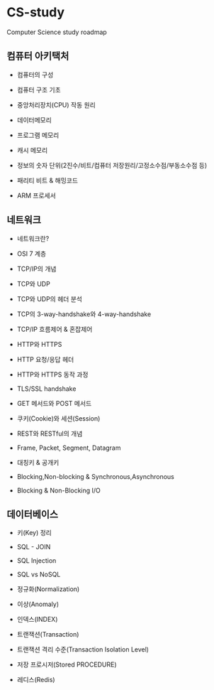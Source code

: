 # CS-study
Computer Science study roadmap

## 컴퓨터 아키택처
- 컴퓨터의 구성
- 컴퓨터 구조 기초
- 중앙처리장치(CPU) 작동 원리

- 데이터메모리
- 프로그램 메모리
- 캐시 메모리
- 정보의 숫자 단위(2진수/비트/컴퓨터 저장원리/고정소수점/부동소수점 등)

- 패리티 비트 & 해밍코드
- ARM 프로세서

## 네트워크
- 네트워크란?
- OSI 7 계층
  
- TCP/IP의 개념
- TCP와 UDP
- TCP와 UDP의 헤더 분석
- TCP의 3-way-handshake와 4-way-handshake
- TCP/IP 흐름제어 & 혼잡제어

- HTTP와 HTTPS
- HTTP 요청/응답 헤더
- HTTP와 HTTPS 동작 과정
- TLS/SSL handshake
  
- GET 메서드와 POST 메서드
- 쿠키(Cookie)와 세션(Session)
- REST와 RESTful의 개념

- Frame, Packet, Segment, Datagram
- 대칭키 & 공개키

- Blocking,Non-blocking & Synchronous,Asynchronous
- Blocking & Non-Blocking I/O


## 데이터베이스
- 키(Key) 정리
- SQL - JOIN
- SQL Injection

- SQL vs NoSQL
- 정규화(Normalization)
- 이상(Anomaly)
- 인덱스(INDEX)

- 트랜잭션(Transaction)
- 트랜잭션 격리 수준(Transaction Isolation Level)
- 저장 프로시저(Stored PROCEDURE)
- 레디스(Redis)
